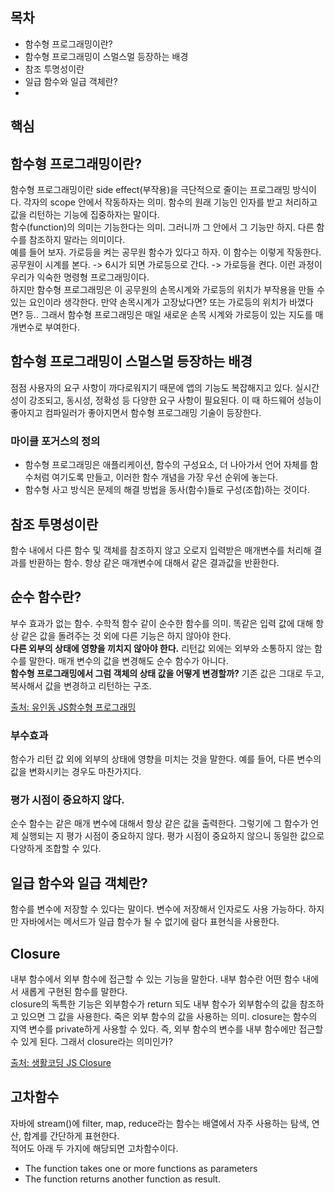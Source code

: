 ## 목차
- 함수형 프로그래밍이란? 
- 함수형 프로그래밍이 스멀스멀 등장하는 배경
- 참조 투명성이란
- 일급 함수와 일급 객체란?
-
## 핵심

## 함수형 프로그래밍이란? 
함수형 프로그래밍이란 side effect(부작용)을 극단적으로 줄이는 프로그래밍 방식이다. 각자의 scope 안에서 작동하자는 의미. 함수의 원래 기능인 인자를 받고 처리하고 값을 리턴하는 기능에 집중하자는 말이다.<br>
함수(function)의 의미는 기능한다는 의미. 그러니까 그 안에서 그 기능만 하지. 다른 함수를 참조하지 말라는 의미이다.<br>
예를 들어 보자. 가로등을 켜는 공무원 함수가 있다고 하자. 이 함수는 이렇게 작동한다. 공무원이 시계를 본다. -> 6시가 되면 가로등으로 간다. -> 가로등을 켠다. 이런 과정이 우리가 익숙한 명령형 프로그래밍이다.<br>
하지만 함수형 프로그래밍은 이 공무원의 손목시계와 가로등의 위치가 부작용을 만들 수 있는 요인이라 생각한다. 만약 손목시계가 고장났다면? 또는 가로등의 위치가 바꼈다면? 등.. 그래서 함수형 프로그래밍은 매일 새로운 손목 시계와 가로등이 있는 지도를 매개변수로 부여한다.

## 함수형 프로그래밍이 스멀스멀 등장하는 배경
점점 사용자의 요구 사항이 까다로워지기 때문에 앱의 기능도 복잡해지고 있다. 실시간성이 강조되고, 동시성, 정확성 등 다양한 요구 사항이 필요된다. 이 때 하드웨어 성능이 좋아지고 컴파일러가 좋아지면서 함수형 프로그래밍 기술이 등장한다.<br>
### 마이클 포거스의 정의
- 함수형 프로그래밍은 애플리케이션, 함수의 구성요소, 더 나아가서 언어 자체를 함수처럼 여기도록 만들고, 이러한 함수 개념을 가장 우선 순위에 놓는다. 
- 함수형 사고 방식은 문제의 해결 방법을 동사(함수)들로 구성(조합)하는 것이다. 

## 참조 투명성이란
함수 내에서 다른 함수 및 객체를 참조하지 않고 오로지 입력받은 매개변수를 처리해 결과를 반환하는 함수. 항상 같은 매개변수에 대해서 같은 결과값을 반환한다. 


## 순수 함수란?
부수 효과가 없는 함수. 수학적 함수 같이 순수한 함수를 의미. 똑같은 입력 값에 대해 항상 같은 값을 돌려주는 것 외에 다른 기능은 하지 않아야 한다.<br>
 **다른 외부의 상태에 영향을 끼치지 않아야 한다.** 리턴값 외에는 외부와 소통하지 않는 함수를 말한다. 매개 변수의 값을 변경해도 순수 함수가 아니다.<br>
 **함수형 프로그래밍에서 그럼 객체의 상태 값을 어떻게 변경할까?** 기존 값은 그대로 두고, 복사해서 값을 변경하고 리턴하는 구조.   
 
 [출처: 유인동 JS함수형 프로그래밍](https://www.inflearn.com/course/%ED%95%A8%EC%88%98%ED%98%95-%ED%94%84%EB%A1%9C%EA%B7%B8%EB%9E%98%EB%B0%8D/lecture/6772) 

### 부수효과
함수가 리턴 값 외에 외부의 상태에 영향을 미치는 것을 말한다. 예를 들어, 다른 변수의 값을 변화시키는 경우도 마찬가지다. 

### 평가 시점이 중요하지 않다. 
순수 함수는 같은 매개 변수에 대해서 항상 같은 값을 출력한다. 그렇기에 그 함수가 언제 실행되는 지 평가 시점이 중요하지 않다. 평가 시점이 중요하지 않으니 동일한 값으로 다양하게 조합할 수 있다.

## 일급 함수와 일급 객체란?
함수를 변수에 저장할 수 있다는 말이다. 변수에 저장해서 인자로도 사용 가능하다. 하지만 자바에서는 메서드가 일급 함수가 될 수 없기에 람다 표현식을 사용한다.  

## Closure
내부 함수에서 외부 함수에 접근할 수 있는 기능을 말한다. 내부 함수란 어떤 함수 내에서 새롭게 구현된 함수를 말한다.<br>
closure의 독특한 기능은 외부함수가 return 되도 내부 함수가 외부함수의 값을 참조하고 있으면 그 값을 사용한다. 죽은 외부 함수의 값을 사용하는 의미. 
closure는 함수의 지역 변수를 private하게 사용할 수 있다. 즉, 외부 함수의 변수를 내부 함수에만 접근할 수 있게 된다. 그래서 closure라는 의미인가? 

[출처: 생활코딩 JS Closure](https://opentutorials.org/course/743/6544)

## 고차함수
자바에 stream()에 filter, map, reduce라는 함수는 배열에서 자주 사용하는 탐색, 연산, 합계를 간단하게 표현한다.<br>
적어도 아래 두 가지에 해당되면 고차함수이다. 
- The function takes one or more functions as parameters
- The function returns another function as result. 
